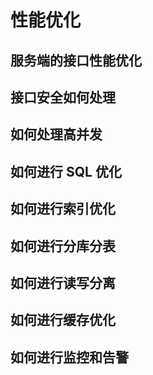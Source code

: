 # 性能优化

## 服务端的接口性能优化

## 接口安全如何处理

## 如何处理高并发

## 如何进行 SQL 优化

## 如何进行索引优化

## 如何进行分库分表

## 如何进行读写分离

## 如何进行缓存优化

## 如何进行监控和告警
